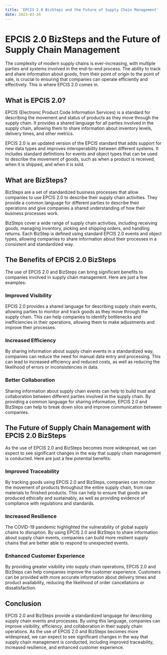 ```yaml
---
title: 'EPCIS 2.0 BizSteps and the Future of Supply Chain Management'
date: 2023-03-26
---
```


# EPCIS 2.0 BizSteps and the Future of Supply Chain Management

The complexity of modern supply chains is ever-increasing, with multiple parties and systems involved in the end-to-end process. The ability to track and share information about goods, from their point of origin to the point of sale, is crucial to ensuring that companies can operate efficiently and effectively. This is where EPCIS 2.0 comes in.

## What is EPCIS 2.0?

EPCIS (Electronic Product Code Information Services) is a standard for describing the movement and status of products as they move through the supply chain. It provides a shared language for all parties involved in the supply chain, allowing them to share information about inventory levels, delivery times, and other metrics.

EPCIS 2.0 is an updated version of the EPCIS standard that adds support for new data types and improves interoperability between different systems. It includes standard definitions for events and object types that can be used to describe the movement of goods, such as when a product is received, when it is shipped, and when it is sold.

## What are BizSteps?

BizSteps are a set of standardized business processes that allow companies to use EPCIS 2.0 to describe their supply chain activities. They provide a common language for different parties to describe their operations and give companies a shared understanding of how their business processes work.

BizSteps cover a wide range of supply chain activities, including receiving goods, managing inventory, picking and shipping orders, and handling returns. Each BizStep is defined using standard EPCIS 2.0 events and object types, allowing companies to share information about their processes in a consistent and standardized way.

## The Benefits of EPCIS 2.0 BizSteps

The use of EPCIS 2.0 and BizSteps can bring significant benefits to companies involved in supply chain management. Here are just a few examples:

### Improved Visibility

EPCIS 2.0 provides a shared language for describing supply chain events, allowing parties to monitor and track goods as they move through the supply chain. This can help companies to identify bottlenecks and inefficiencies in their operations, allowing them to make adjustments and improve their processes.

### Increased Efficiency

By sharing information about supply chain events in a standardized way, companies can reduce the need for manual data entry and processing. This can lead to increased efficiency and reduced costs, as well as reducing the likelihood of errors or inconsistencies in data.

### Better Collaboration

Sharing information about supply chain events can help to build trust and collaboration between different parties involved in the supply chain. By providing a common language for sharing information, EPCIS 2.0 and BizSteps can help to break down silos and improve communication between companies.

## The Future of Supply Chain Management with EPCIS 2.0 BizSteps

As the use of EPCIS 2.0 and BizSteps becomes more widespread, we can expect to see significant changes in the way that supply chain management is conducted. Here are just a few potential benefits:

### Improved Traceability

By tracking goods using EPCIS 2.0 and BizSteps, companies can monitor the movement of products throughout the entire supply chain, from raw materials to finished products. This can help to ensure that goods are produced ethically and sustainably, as well as providing evidence of compliance with regulations and standards.

### Increased Resilience

The COVID-19 pandemic highlighted the vulnerability of global supply chains to disruption. By using EPCIS 2.0 and BizSteps to share information about supply chain events, companies can build more resilient supply chains that are better able to respond to unexpected events.

### Enhanced Customer Experience

By providing greater visibility into supply chain operations, EPCIS 2.0 and BizSteps can help companies improve the customer experience. Customers can be provided with more accurate information about delivery times and product availability, reducing the likelihood of order cancellations or dissatisfaction.

## Conclusion

EPCIS 2.0 and BizSteps provide a standardized language for describing supply chain events and processes. By using this language, companies can improve visibility, efficiency, and collaboration in their supply chain operations. As the use of EPCIS 2.0 and BizSteps becomes more widespread, we can expect to see significant changes in the way that supply chain management is conducted, including improved traceability, increased resilience, and enhanced customer experience.
